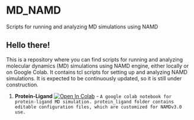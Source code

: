 # MD_NAMD
Scripts for running and analyzing MD simulations using NAMD

## Hello there!
This is a repository where you can find scripts for running and analyzing molecular dynamics (MD) simulations using NAMD engine, either locally or on Google Colab. It contains tcl scripts for setting up and analyzing NAMD simulations. It is expected to be continuously updated, so it is still under construction.

1. **Protein-Ligand** [![Open In Colab](https://colab.research.google.com/assets/colab-badge.svg)](https://colab.research.google.com/drive/13iX7HVi_A0phIvra8UX9GoVKVwIoLPw0?usp=sharing) - `A google colab notebook for protein-ligand MD simulation. protein_ligand folder contains editable configuration files, which are customized for NAMDv3.0 use.`


